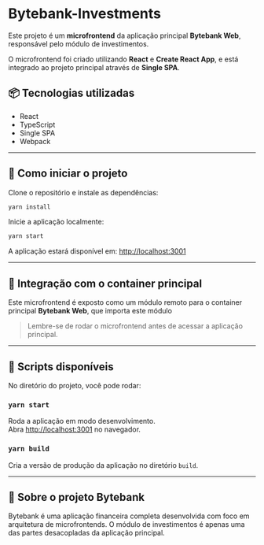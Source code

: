 
# Bytebank-Investments

Este projeto é um **microfrontend** da aplicação principal **Bytebank Web**, responsável pelo módulo de investimentos.

O microfrontend foi criado utilizando **React** e **Create React App**, e está integrado ao projeto principal através de **Single SPA**.

## 📦 Tecnologias utilizadas

- React
- TypeScript
- Single SPA
- Webpack

---

## 🚀 Como iniciar o projeto

Clone o repositório e instale as dependências:

```bash
yarn install
```

Inicie a aplicação localmente:

```bash
yarn start
```

A aplicação estará disponível em: [http://localhost:3001](http://localhost:3001)

---

## 🔌 Integração com o container principal

Este microfrontend é exposto como um módulo remoto para o container principal **Bytebank Web**, que importa este módulo

> Lembre-se de rodar o microfrontend antes de acessar a aplicação principal.

---

## 📁 Scripts disponíveis

No diretório do projeto, você pode rodar:

### `yarn start`

Roda a aplicação em modo desenvolvimento.<br>
Abra [http://localhost:3001](http://localhost:3001) no navegador.

### `yarn build`

Cria a versão de produção da aplicação no diretório `build`.

---

## 🧩 Sobre o projeto Bytebank

Bytebank é uma aplicação financeira completa desenvolvida com foco em arquitetura de microfrontends. O módulo de investimentos é apenas uma das partes desacopladas da aplicação principal.
